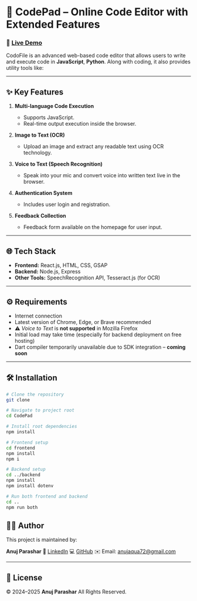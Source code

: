 # 🚀 CodePad – Online Code Editor with Extended Features

### 🔗 **[Live Demo](https://code-pad-zeta.vercel.app/)**

CodoFile is an advanced web-based code editor that allows users to write and execute code in **JavaScript**, **Python**. Along with coding, it also provides utility tools like:

---

## ✨ Key Features

1. **Multi-language Code Execution**

    - Supports JavaScript.
    - Real-time output execution inside the browser.

2. **Image to Text (OCR)**

    - Upload an image and extract any readable text using OCR technology.

3. **Voice to Text (Speech Recognition)**

    - Speak into your mic and convert voice into written text live in the browser.

4. **Authentication System**

    - Includes user login and registration.

5. **Feedback Collection**
    - Feedback form available on the homepage for user input.

---

## 🌐 Tech Stack

-   **Frontend:** React.js, HTML, CSS, GSAP
-   **Backend:** Node.js, Express
-   **Other Tools:** SpeechRecognition API, Tesseract.js (for OCR)

---

## ⚙️ Requirements

-   Internet connection
-   Latest version of Chrome, Edge, or Brave recommended
-   ⚠️ _Voice to Text_ is **not supported** in Mozilla Firefox
-   Initial load may take time (especially for backend deployment on free hosting)
-   Dart compiler temporarily unavailable due to SDK integration – **coming soon**

---

## 🛠️ Installation

```bash
# Clone the repository
git clone

# Navigate to project root
cd CodePad

# Install root dependencies
npm install

# Frontend setup
cd frontend
npm install
npm i 

# Backend setup
cd ../backend
npm install
npm install dotenv

# Run both frontend and backend
cd ..
npm run both
```

## 👨‍💻 Author

This project is maintained by:

**Anuj Parashar**
📍 [LinkedIn](https://www.linkedin.com/in/anuj-parashar-01122b24b/)
💻 [GitHub](<https://github.com/anuj2230>)
✉️ Email: [anujaqua72@gmail.com](mailto:anujaqua72@gmail.com)

---

## 🧾 License

© 2024–2025 **Anuj Parashar**
All Rights Reserved.
